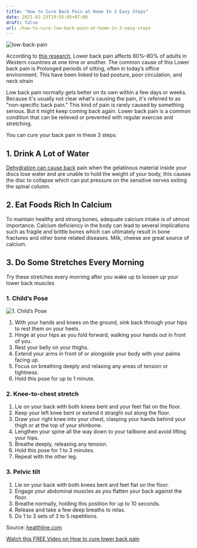 ```yaml
---
title: "How to Cure Back Pain at Home In 3 Easy Steps"
date: 2021-02-23T19:55:05+07:00
draft: false
url: /how-to-cure-low-back-pain-at-home-in-3-easy-steps
---
```

<img src="/img/my-back-pain.webp" alt="low-back-pain" />
<p>According to <a href="https://www.ncbi.nlm.nih.gov/pmc/articles/PMC4934575/" target="_blank">this research</a>,
 Lower back pain affects 60%–80% of adults in Western countries at one time or another. The common cause of 
 this Lower back pain is Prolonged periods of sitting, often in today’s office environment. 
 This have been linked to bad posture, poor circulation, and neck strain<p>
<p>Low back pain normally gets better on its own within a few days or weeks. 
Because it's usually not clear what's causing the pain, it's referred to as "non-specific back pain." 
This kind of pain is rarely caused by something serious. But it might keep coming back again.
Lower back pain is a common condition that can be relieved or prevented with regular exercise and stretching.</p>
<p>You can cure your back pain in these 3 steps:</p>
<h2>1. Drink A Lot of Water </h2>
<p><a href="https://www.brainspinesurgery.com/dehydration-causing-back-pain/" target="_blank">Dehydration can cause back</a> pain when the gelatinous material inside 
your discs lose water and are unable to hold the weight of your body, 
this causes the disc to collapse which can put pressure on the sensitive nerves exiting the spinal column. </p>
<h2>2. Eat Foods Rich In Calcium</h2>
<p>To maintain healthy and strong bones, adequate calcium intake is of 
utmost importance. Calcium deficiency in the body can lead to 
several implications such as fragile and brittle bones which can ultimately result in bone fractures and other bone 
related diseases. Milk, cheese are great source of calcium. <p>
<h2>3. Do Some  Stretches Every Morning</h2>
<p>Try these stretches every morning after you wake up to loosen up your lower back muscles</p>
<h3>1. Child’s Pose</h3>
<p><img src="https://thumbs.gfycat.com/HalfImmenseAnchovy-size_restricted.gif" alt="1. Child’s Pose">
<ol><li>With your hands and knees on the ground, sink back through your hips to rest them on your heels. </li><li>Hinge at your hips as you fold forward, walking your hands out in front of you. </li><li>Rest your belly on your thighs.</li><li>Extend your arms in front of or alongside your body with your palms facing up. </li><li>Focus on breathing deeply and relaxing any areas of tension or tightness. </li><li>Hold this pose for up to 1 minute.</li></ol>
<h3>2. Knee-to-chest stretch</h3>
<ol><li>Lie on your back with both knees bent and your feet flat on the floor. </li><li>Keep your left knee bent or extend it straight out along the floor. </li><li>Draw your right knee into your chest, clasping your hands behind your thigh or at the top of your shinbone. </li><li>Lengthen your spine all the way down to your tailbone and avoid lifting your hips. </li><li>Breathe deeply, releasing any tension. </li><li>Hold this pose for 1 to 3 minutes. </li><li>Repeat with the other leg.</li></ol>
<h3>3. Pelvic tilt</h3>
<ol><li>Lie on your back with both knees bent and feet flat on the floor. </li><li>Engage your abdominal muscles as you flatten your back against the floor. </li><li>Breathe normally, holding this position for up to 10 seconds. </li><li>Release and take a few deep breaths to relax. </li><li>Do 1 to 3 sets of 3 to 5 repetitions. </li></ol>
<p>Source: <a href="https://www.healthline.com/health/lower-back-stretches" target="_blank">healthline.com</a></p>

<div class="card">
	<div class="card-body">
		<p class="text-center"><a class="btn btn-success " href="https://9ebcbz41q28-ap0bof18qzt905.hop.clickbank.net/">Watch this FREE Video on How to cure lower back pain</a></p>
	</div>	
</div>	
